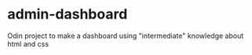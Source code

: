 # admin-dashboard

Odin project to make a dashboard using "intermediate" knowledge about html and css